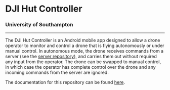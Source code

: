 # DJI Hut Controller 
### University of Southampton 
------
The DJI Hut Controller is an Android mobile app designed to allow a drone operator to monitor and control a drone that is flying autonomously or under manual control. In autonomous mode, the drone receives commands from a server (see the [server repository][1]), and carries them out without required any input from the operator. The drone can be swapped to manual control, in which case the operator has complete control over the drone and any incoming commands from the server are ignored. 

The documentation for this repository can be found [here][2].

[1]: https://bitbucket.org/dhaminda/hutserver/
[2]: docs/documentation.md
